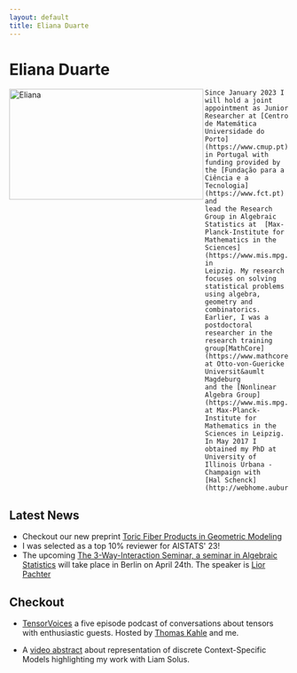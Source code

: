 ```yaml
---
layout: default
title: Eliana Duarte 
---
```


# Eliana Duarte
<img src="/assets/Eliana.jpg" alt="Eliana" align="left" style="width:350px;height:200px;">

    Since January 2023 I will hold a joint appointment as Junior Researcher at [Centro de Matemática Universidade do Porto](https://www.cmup.pt) in Portugal with funding provided by
    the [Fundação para a Ciência e a Tecnologia](https://www.fct.pt)   and 
    lead the Research Group in Algebraic Statistics at  [Max-Planck-Institute for Mathematics in the Sciences](https://www.mis.mpg.de) in 
    Leipzig. My research focuses on solving statistical problems using algebra, geometry and combinatorics.
    Earlier, I was a postdoctoral researcher in the research training group[MathCore](https://www.mathcore.ovgu.de) at Otto-von-Guericke Universit&aumlt Magdeburg
    and the [Nonlinear Algebra Group](https://www.mis.mpg.de/nlalg/research.html") at Max-Planck-Institute for Mathematics in the Sciences in Leipzig. In May 2017 I obtained my PhD at University of Illinois Urbana - Champaign with
    [Hal Schenck](http://webhome.auburn.edu/~hks0015/)

## Latest News
* Checkout our new preprint [Toric Fiber Products in Geometric Modeling](https://arxiv.org/abs/2303.08754)
* I was selected as a top 10% reviewer for AISTATS' 23!
* The upcoming  [The 3-Way-Interaction Seminar, a seminar in Algebraic Statistics](http://3-way-interaction.de) will take place in Berlin on April 24th. The speaker is
[Lior Pachter](https://pachterlab.github.io/biography.html)

## Checkout
* [TensorVoices](https://tensorvoices.de) a five episode podcast of conversations about tensors with enthusiastic guests. Hosted by 
    [Thomas Kahle](https://thomas-kahle.de) and me.

* A [video abstract](https://www.youtube.com/watch?v=CccVNRFmR1I) about representation of discrete Context-Specific Models highlighting my work with Liam Solus.